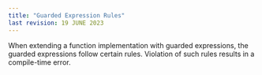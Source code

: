 ```yaml
---
title: "Guarded Expression Rules"
last revision: 19 JUNE 2023
---
```


When extending a function implementation with guarded expressions, the guarded expressions follow certain rules.
Violation of such rules results in a compile-time error.

